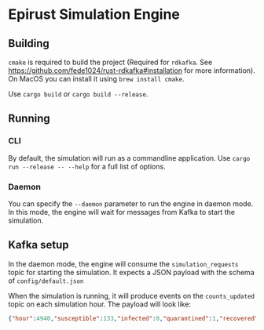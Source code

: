 # Epirust Simulation Engine

## Building
`cmake` is required to build the project (Required for `rdkafka`. See https://github.com/fede1024/rust-rdkafka#installation for more information). 
On MacOS you can install it using `brew install cmake`.


Use `cargo build` or `cargo build --release`.


## Running
### CLI
By default, the simulation will run as a commandline application. Use `cargo run --release -- --help` for a full list of options.

### Daemon
You can specify the `--daemon` parameter to run the engine in daemon mode. In this mode, the engine will wait for messages from Kafka to start the simulation.

## Kafka setup
In the daemon mode, the engine will consume the `simulation_requests` topic for starting the simulation. It expects a JSON payload with the schema of `config/default.json`

When the simulation is running, it will produce events on the `counts_updated` topic on each simulation hour. The payload will look like:
```json
{"hour":4940,"susceptible":133,"infected":0,"quarantined":1,"recovered":7925,"deceased":1941}
```
